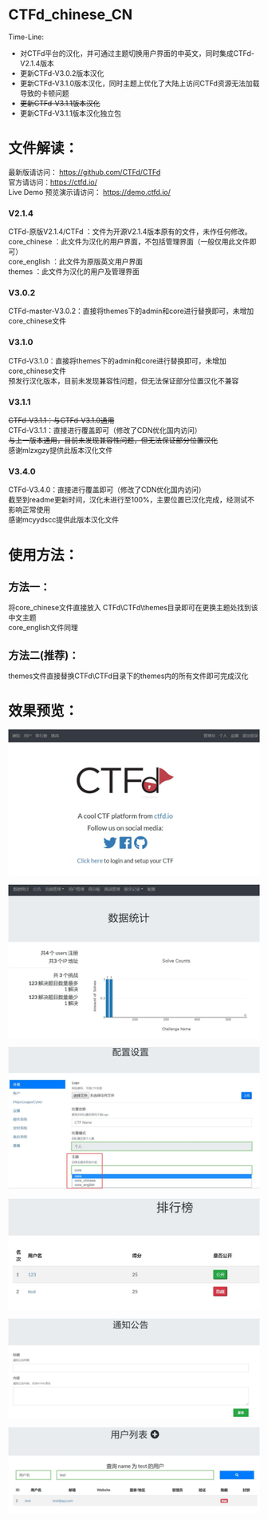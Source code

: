 # CTFd_chinese_CN
Time-Line:
+ 对CTFd平台的汉化，并可通过主题切换用户界面的中英文，同时集成CTFd-V2.1.4版本
+ 更新CTFd-V3.0.2版本汉化
+ 更新CTFd-V3.1.0版本汉化，同时主题上优化了大陆上访问CTFd资源无法加载导致的卡顿问题
+ ~~更新CTFd-V3.1.1版本汉化~~  
+ 更新CTFd-V3.1.1版本汉化独立包  

# 文件解读：
最新版请访问： https://github.com/CTFd/CTFd   
官方请访问：https://ctfd.io/    
Live Demo 预览演示请访问： https://demo.ctfd.io/  
### V2.1.4
CTFd-原版V2.1.4/CTFd ：文件为开源V2.1.4版本原有的文件，未作任何修改。  
core_chinese ：此文件为汉化的用户界面，不包括管理界面（一般仅用此文件即可）  
core_english ：此文件为原版英文用户界面  
themes ：此文件为汉化的用户及管理界面  

### V3.0.2
CTFd-master-V3.0.2：直接将themes下的admin和core进行替换即可，未增加core_chinese文件

### V3.1.0
CTFd-V3.1.0：直接将themes下的admin和core进行替换即可，未增加core_chinese文件  
预发行汉化版本，目前未发现兼容性问题，但无法保证部分位置汉化不兼容

### V3.1.1
~~CTFd-V3.1.1：与CTFd-V3.1.0通用~~  
CTFd-V3.1.1：直接进行覆盖即可（修改了CDN优化国内访问）  
~~与上一版本通用，目前未发现兼容性问题，但无法保证部分位置汉化~~  
感谢mlzxgzy提供此版本汉化文件  

### V3.4.0
CTFd-V3.4.0：直接进行覆盖即可（修改了CDN优化国内访问）  
截至到readme更新时间，汉化未进行至100%，主要位置已汉化完成，经测试不影响正常使用  
感谢mcyydscc提供此版本汉化文件

# 使用方法：

## 方法一：
将core_chinese文件直接放入 CTFd\\CTFd\\themes目录即可在更换主题处找到该中文主题  
core_english文件同理  
## 方法二(推荐)：
themes文件直接替换CTFd\\CTFd目录下的themes内的所有文件即可完成汉化  

# 效果预览：  
![img](/image/index.jpg)  

![img](/image/admin.jpg)  

![img](/image/config.jpg)  

![img](/image/top.jpg)  

![img](/image/tz.jpg)  

![img](/image/user.jpg)  
